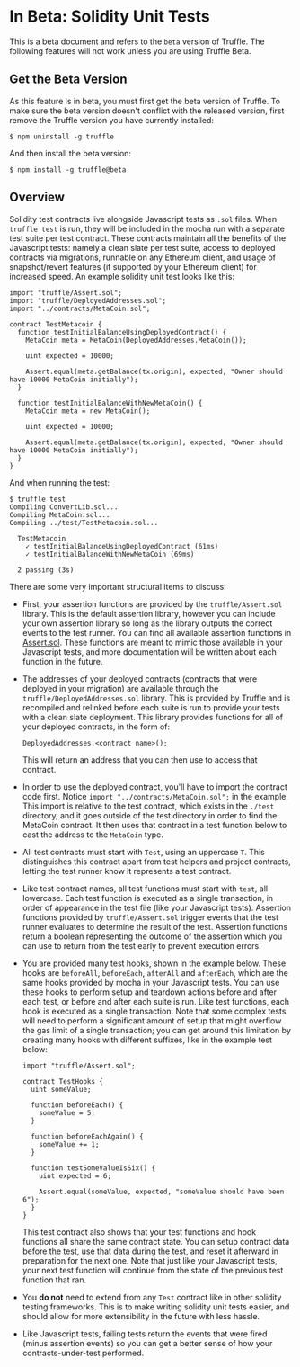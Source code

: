 # In Beta: Solidity Unit Tests

This is a beta document and refers to the `beta` version of Truffle. The following features will not work unless you are using Truffle Beta.

## Get the Beta Version

As this feature is in beta, you must first get the beta version of Truffle. To make sure the beta version doesn't conflict with the released version, first remove the Truffle version you have currently installed:

```
$ npm uninstall -g truffle
```

And then install the beta version:

```
$ npm install -g truffle@beta
```

## Overview

Solidity test contracts live alongside Javascript tests as `.sol` files. When `truffle test` is run, they will be included in the mocha run with a separate test suite per test contract. These contracts maintain all the benefits of the Javascript tests: namely a clean slate per test suite, access to deployed contracts via migrations, runnable on any Ethereum client, and usage of snapshot/revert features (if supported by your Ethereum client) for increased speed. An example solidity unit test looks like this:

```solidity
import "truffle/Assert.sol";
import "truffle/DeployedAddresses.sol";
import "../contracts/MetaCoin.sol";

contract TestMetacoin {
  function testInitialBalanceUsingDeployedContract() {
    MetaCoin meta = MetaCoin(DeployedAddresses.MetaCoin());

    uint expected = 10000;

    Assert.equal(meta.getBalance(tx.origin), expected, "Owner should have 10000 MetaCoin initially");
  }

  function testInitialBalanceWithNewMetaCoin() {
    MetaCoin meta = new MetaCoin();

    uint expected = 10000;

    Assert.equal(meta.getBalance(tx.origin), expected, "Owner should have 10000 MetaCoin initially");
  }
}
```

And when running the test:

```
$ truffle test
Compiling ConvertLib.sol...
Compiling MetaCoin.sol...
Compiling ../test/TestMetacoin.sol...

  TestMetacoin
    ✓ testInitialBalanceUsingDeployedContract (61ms)
    ✓ testInitialBalanceWithNewMetaCoin (69ms)

  2 passing (3s)
```

There are some very important structural items to discuss:

- First, your assertion functions are provided by the `truffle/Assert.sol` library. This is the default assertion library, however you can include your own assertion library so long as the library outputs the correct events to the test runner. You can find all available assertion functions in [Assert.sol](https://github.com/ConsenSys/truffle/blob/solidity-tests/lib/testing/Assert.sol). These functions are meant to mimic those available in your Javascript tests, and more documentation will be written about each function in the future.

- The addresses of your deployed contracts (contracts that were deployed in your migration) are available through the `truffle/DeployedAddresses.sol` library. This is provided by Truffle and is recompiled and relinked before each suite is run to provide your tests with a clean slate deployment. This library provides functions for all of your deployed contracts, in the form of:

  ```solidity
  DeployedAddresses.<contract name>();
  ```

  This will return an address that you can then use to access that contract.

- In order to use the deployed contract, you'll have to import the contract code first. Notice `import "../contracts/MetaCoin.sol";` in the example. This import is relative to the test contract, which exists in the `./test` directory, and it goes outside of the test directory in order to find the MetaCoin contract. It then uses that contract in a test function below to cast the address to the `MetaCoin` type.

- All test contracts must start with `Test`, using an uppercase `T`. This distinguishes this contract apart from test helpers and project contracts, letting the test runner know it represents a test contract.

- Like test contract names, all test functions must start with `test`, all lowercase. Each test function is executed as a single transaction, in order of appearance in the test file (like your Javascript tests). Assertion functions provided by `truffle/Assert.sol` trigger events that the test runner evaluates to determine the result of the test. Assertion functions return a boolean representing the outcome of the assertion which you can use to return from the test early to prevent execution errors.

- You are provided many test hooks, shown in the example below. These hooks are `beforeAll`, `beforeEach`, `afterAll` and `afterEach`, which are the same hooks provided by mocha in your Javascript tests. You can use these hooks to perform setup and teardown actions before and after each test, or before and after each suite is run. Like test functions, each hook is executed as a single transaction. Note that some complex tests will need to perform a significant amount of setup that might overflow the gas limit of a single transaction; you can get around this limitation by creating many hooks with different suffixes, like in the example test below:

  ```solidity
  import "truffle/Assert.sol";

  contract TestHooks {
    uint someValue;

    function beforeEach() {
      someValue = 5;
    }

    function beforeEachAgain() {
      someValue += 1;
    }

    function testSomeValueIsSix() {
      uint expected = 6;

      Assert.equal(someValue, expected, "someValue should have been 6");
    }
  }

  ```

  This test contract also shows that your test functions and hook functions all share the same contract state. You can setup contract data before the test, use that data during the test, and reset it afterward in preparation for the next one. Note that just like your Javascript tests, your next test function will continue from the state of the previous test function that ran.

- You **do not** need to extend from any `Test` contract like in other solidity testing frameworks. This is to make writing solidity unit tests easier, and should allow for more extensibility in the future with less hassle.

- Like Javascript tests, failing tests return the events that were fired (minus assertion events) so you can get a better sense of how your contracts-under-test performed.
